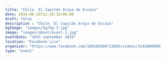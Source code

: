 ```yaml
---
title: "Chile. El Capitán Araya de Escazú"
date: 2019-09-25T11:28:32+06:00
draft: false
description : "Chile. El Capitán Araya de Escazú"
bgImage: "images/bg/bg-3.jpg"
image: "images/about/event-1.jpg"
eventDate: "16th september 2019"
location: "Facebook Live"
organizer: "https://www.facebook.com/100160306723885/videos/314200089942641"
type: "event"
---
```


